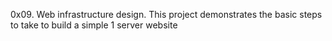 0x09. Web infrastructure design. This project demonstrates the basic steps to take to build a simple 1 server website
